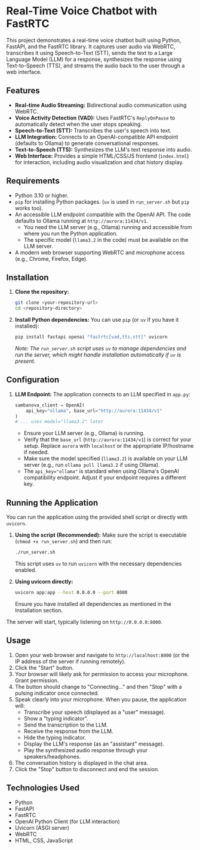 # Real-Time Voice Chatbot with FastRTC

This project demonstrates a real-time voice chatbot built using Python, FastAPI, and the FastRTC library. It captures user audio via WebRTC, transcribes it using Speech-to-Text (STT), sends the text to a Large Language Model (LLM) for a response, synthesizes the response using Text-to-Speech (TTS), and streams the audio back to the user through a web interface.

## Features

*   **Real-time Audio Streaming:** Bidirectional audio communication using WebRTC.
*   **Voice Activity Detection (VAD):** Uses FastRTC's `ReplyOnPause` to automatically detect when the user stops speaking.
*   **Speech-to-Text (STT):** Transcribes the user's speech into text.
*   **LLM Integration:** Connects to an OpenAI-compatible API endpoint (defaults to Ollama) to generate conversational responses.
*   **Text-to-Speech (TTS):** Synthesizes the LLM's text response into audio.
*   **Web Interface:** Provides a simple HTML/CSS/JS frontend (`index.html`) for interaction, including audio visualization and chat history display.

## Requirements

*   Python 3.10 or higher.
*   `pip` for installing Python packages. (`uv` is used in `run_server.sh` but `pip` works too).
*   An accessible LLM endpoint compatible with the OpenAI API. The code defaults to Ollama running at `http://aurora:11434/v1`.
    *   You need the LLM server (e.g., Ollama) running and accessible from where you run the Python application.
    *   The specific model (`llama3.2` in the code) must be available on the LLM server.
*   A modern web browser supporting WebRTC and microphone access (e.g., Chrome, Firefox, Edge).

## Installation

1.  **Clone the repository:**
    ```bash
    git clone <your-repository-url>
    cd <repository-directory>
    ```

2.  **Install Python dependencies:**
    You can use `pip` (or `uv` if you have it installed):
    ```bash
    pip install fastapi openai "fastrtc[vad,tts,stt]" uvicorn
    ```
    *Note: The `run_server.sh` script uses `uv` to manage dependencies and run the server, which might handle installation automatically if `uv` is present.*

## Configuration

1.  **LLM Endpoint:**
    The application connects to an LLM specified in `app.py`:
    ```python
    sambanova_client = OpenAI(
        api_key="ollama", base_url="http://aurora:11434/v1"
    )
    # ... uses model="llama3.2" later
    ```
    *   Ensure your LLM server (e.g., Ollama) is running.
    *   Verify that the `base_url` (`http://aurora:11434/v1`) is correct for your setup. Replace `aurora` with `localhost` or the appropriate IP/hostname if needed.
    *   Make sure the model specified (`llama3.2`) is available on your LLM server (e.g., run `ollama pull llama3.2` if using Ollama).
    *   The `api_key="ollama"` is standard when using Ollama's OpenAI compatibility endpoint. Adjust if your endpoint requires a different key.

## Running the Application

You can run the application using the provided shell script or directly with `uvicorn`.

1.  **Using the script (Recommended):**
    Make sure the script is executable (`chmod +x run_server.sh`) and then run:
    ```bash
    ./run_server.sh
    ```
    This script uses `uv` to run `uvicorn` with the necessary dependencies enabled.

2.  **Using uvicorn directly:**
    ```bash
    uvicorn app:app --host 0.0.0.0 --port 8000
    ```
    Ensure you have installed all dependencies as mentioned in the Installation section.

The server will start, typically listening on `http://0.0.0.0:8000`.

## Usage

1.  Open your web browser and navigate to `http://localhost:8000` (or the IP address of the server if running remotely).
2.  Click the "Start" button.
3.  Your browser will likely ask for permission to access your microphone. Grant permission.
4.  The button should change to "Connecting..." and then "Stop" with a pulsing indicator once connected.
5.  Speak clearly into your microphone. When you pause, the application will:
    *   Transcribe your speech (displayed as a "user" message).
    *   Show a "typing indicator".
    *   Send the transcription to the LLM.
    *   Receive the response from the LLM.
    *   Hide the typing indicator.
    *   Display the LLM's response (as an "assistant" message).
    *   Play the synthesized audio response through your speakers/headphones.
6.  The conversation history is displayed in the chat area.
7.  Click the "Stop" button to disconnect and end the session.

## Technologies Used

*   Python
*   FastAPI
*   FastRTC
*   OpenAI Python Client (for LLM interaction)
*   Uvicorn (ASGI server)
*   WebRTC
*   HTML, CSS, JavaScript
